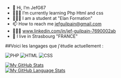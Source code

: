 - 👋 Hi, I’m JefG67
- 🧑🏻‍💻 I’m currently learning Php Html and css
- 👨🏻‍🎓 I am a student at "Elan Formation"
- 📫 How to reach me jefguilpain@gmail.com
- 👨🏻‍🏫 www.linkedin.com/in/jef-guilpain-7690002ab
- 🏡 I live in Strasbourg "FRANCE"


<!---
JefG67/JefG67 is a ✨ special ✨ repository because its `README.md` (this file) appears on your GitHub profile.
You can click the Preview link to take a look at your changes.
--->
##Voici les langages que j'étudie actuellement :

![PHP](https://img.shields.io/badge/-PHP-777BB4?style=for-the-badge&logo=php&logoColor=white)
![HTML](https://img.shields.io/badge/-HTML-E34F26?style=for-the-badge&logo=html5&logoColor=white)
![CSS](https://img.shields.io/badge/-CSS-1572B6?style=for-the-badge&logo=css3&logoColor=white)

[![My GitHub Stats](https://github-readme-stats.vercel.app/api/?username=JefG67&count_private=true&theme=calm_pink&showicons=true&hide=prs,contribs&show_icons=true )]()<br>
[![My GitHub Language Stats](https://github-readme-stats.vercel.app/api/top-langs/?username=JefG67&langs_count=5&theme=calm_pink)]()

